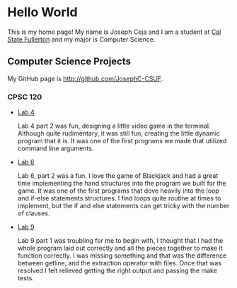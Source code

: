 # Hello World

This is my home page! My name is Joseph Ceja and I am a student at [Cal State Fullerton](http://www.fullerton.edu/) and my major is Computer Science.

## Computer Science Projects

My GitHub page is http://github.com/JosephC-CSUF.

### CPSC 120

* [Lab 4](https://github.com/cpsc-spring-2024/cpsc-120-lab-04-joseph-and-natalie/tree/main/part-1)

    Lab 4 part 2 was fun, designing a little video game in the terminal. Although quite rudimentary, it was still fun, creating the little dynamic program that it is. It was one of the first programs we made that utilized command line arguments.

* [Lab 6](https://github.com/cpsc-spring-2024/cpsc-120-lab-06-joseph-and-diego/tree/main/part-2)

    Lab 6, part 2 was a fun. I love the game of Blackjack and had a great time implementing the hand structures into the program we built for the game. It was one of the first programs that dove heavily into the loop and if-else statements structures. I find loops quite routine at times to implement, but the if and else statements can get tricky with the number of clauses.

* [Lab 9](https://github.com/cpsc-spring-2024/cpsc-120-lab-09b-joseph-and-patrick/tree/main/part-1)

    Lab 9 part 1 was troubling for me to begin with, I thought that I had the whole program laid out correctly and all the pieces together to make it function correctly. I was missing something and that was the difference between getline, and the extraction operator with files. Once that was resolved I felt relieved getting the right output and passing the make tests.
